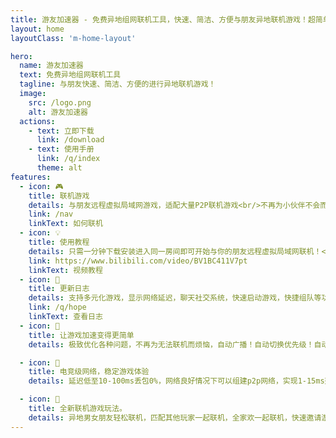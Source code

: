 ```yaml
---
title: 游友加速器 - 免费异地组网联机工具，快速、简洁、方便与朋友异地联机游戏！超简单的虚拟局域网！
layout: home
layoutClass: 'm-home-layout'

hero:
  name: 游友加速器
  text: 免费异地组网联机工具
  tagline: 与朋友快速、简洁、方便的进行异地联机游戏！
  image:
    src: /logo.png
    alt: 游友加速器
  actions:
    - text: 立即下载
      link: /download
    - text: 使用手册
      link: /q/index
      theme: alt
features:
  - icon: 🎮
    title: 联机游戏
    details: 与朋友远程虚拟局域网游戏，适配大量P2P联机游戏<br/>不再为小伙伴不会而烦恼了
    link: /nav
    linkText: 如何联机
  - icon: 💡
    title: 使用教程
    details: 只需一分钟下载安装进入同一房间即可开始与你的朋友远程虚拟局域网联机！<br/>无需繁琐配置！
    link: https://www.bilibili.com/video/BV1BC411V7pt
    linkText: 视频教程
  - icon: 📖
    title: 更新日志
    details: 支持多元化游戏，显示网络延迟，聊天社交系统，快速启动游戏，快捷组队等功能，点击可查看详情更新日志
    link: /q/hope
    linkText: 查看日志
  - icon: 🧰
    title: 让游戏加速变得更简单
    details: 极致优化各种问题，不再为无法联机而烦恼，自动广播！自动切换优先级！自动处理文件权限问题！自动判断文件缺失问题！

  - icon: 🐞
    title: 电竞级网络，稳定游戏体验
    details: 延迟低至10-100ms丢包0%，网络良好情况下可以组建p2p网络，实现1-15ms延迟游戏体验！！

  - icon: 💯
    title: 全新联机游戏玩法。
    details: 异地男女朋友轻松联机，匹配其他玩家一起联机，全家欢一起联机，快速邀请游戏群伙伴，自动跳转一起联机！
---
```

<style>
/*爱的魔力转圈圈*/
.m-home-layout .image-src:hover {
  transform: translate(-50%, -50%) rotate(666turn);
  transition: transform 59s 1s cubic-bezier(0.3, 0, 0.8, 1);
}

.m-home-layout .details small {
  opacity: 0.8;
}

.m-home-layout .item:last-child .details {
  display: flex;
  justify-content: flex-end;
  align-items: end;
}
  
  table{
    margin:auto;
  }
</style>
